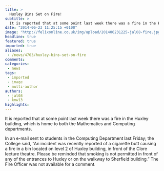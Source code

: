 ```yaml
---
title: >
  Huxley Bins Set on Fire!
subtitle: >
  It is reported that at some point last week there was a fire in the Huxley building, which is home to both the Mathematics and Computing departments.
date: "2014-06-23 11:25:15 +0100"
image: "http://felixonline.co.uk/img/upload/201406231225-jal08-fire.jpg"
headline: true
featured: true
imported: true
aliases:
 - /news/4703/huxley-bins-set-on-fire
comments:
categories:
 - news
tags:
 - imported
 - image
 - multi-author
authors:
 - jal08
 - kmw13
highlights:
---
```


It is reported that at some point last week there was a fire in the Huxley building, which is home to both the Mathematics and Computing departments.

In an e-mail sent to students in the Computing Department last Friday; the College said, “An incident was recently reported of a cigarette butt causing a fire in a bin located on level 2 of Huxley building, in front of the Clore lecture theatre. Please be reminded that smoking is not permitted in front of any of the entrances to Huxley or on the walkway to Sherfield building.” The Fire Officer was not available for a comment.
